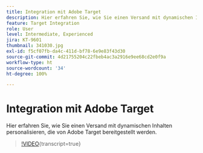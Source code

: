 ```yaml
---
title: Integration mit Adobe Target
description: Hier erfahren Sie, wie Sie einen Versand mit dynamischen Inhalten personalisieren, die von Adobe Target bereitgestellt werden.
feature: Target Integration
role: User
level: Intermediate, Experienced
jira: KT-9601
thumbnail: 341030.jpg
exl-id: f5cf07fb-da4c-411d-bf78-6e9e83f43d30
source-git-commit: 4d21755204c22fbeb4ac3a2916e9ee68cd2e0f9a
workflow-type: ht
source-wordcount: '34'
ht-degree: 100%

---
```


# Integration mit Adobe Target

Hier erfahren Sie, wie Sie einen Versand mit dynamischen Inhalten personalisieren, die von Adobe Target bereitgestellt werden.

>[!VIDEO](https://video.tv.adobe.com/v/341030?quality=12&learn=on){transcript=true}
